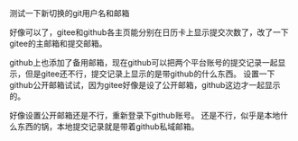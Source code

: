 测试一下新切换的git用户名和邮箱

好像可以了，gitee和github各主页能分别在日历卡上显示提交次数了，改了一下gitee的主邮箱和提交邮箱。

github上也添加了备用邮箱，现在github可以把两个平台账号的提交记录一起显示，但是gitee还不行，提交记录上显示的是带github的什么东西。
设置一下github公开邮箱试试，因为gitee好像是设了公开邮箱，github这边才一起显示的。

好像设置公开邮箱还是不行，重新登录下github账号。
还是不行，似乎是本地什么东西的锅，本地提交记录就是带着github私域邮箱。